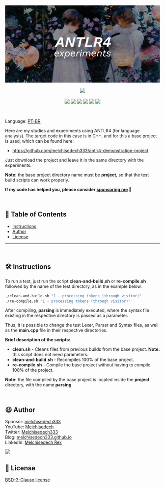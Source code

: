 
<p align='center'>
    <img src="extras/images/banner.jpg" >
</p>

<p align="center">
    <a href="https://github.com/sponsors/melchisedech333"><img src="https://img.shields.io/badge/sponsor-30363D?style=for-the-badge&logo=GitHub-Sponsors&logoColor=#white" ></a>
    <br><br>
    <img src="https://badgen.net/badge/love level/7 of 10/purple" >
    <img src="https://img.shields.io/github/languages/count/melchisedech333/lex-yacc-experiments?color=%23f34b7d" >
    <img src="https://img.shields.io/github/languages/top/melchisedech333/lex-yacc-experiments?color=%23f34b7d" >
    <img src="https://img.shields.io/github/directory-file-count/melchisedech333/lex-yacc-experiments" >
    <img src="https://img.shields.io/github/repo-size/melchisedech333/lex-yacc-experiments" >
    <img src="https://img.shields.io/github/license/melchisedech333/lex-yacc-experiments" >
</p>

<br>

Language: <a href="readme-pt.md">PT-BR</a>

Here are my studies and experiments using ANTLR4 (for language analysis). The target code in this case is in C++, and for this a base project is used, which can be found here:

- https://github.com/melchisedech333/antlr4-demonstration-project

Just download the project and leave it in the same directory with the experiments.

<b>Note:</b> the base project directory name must be <b>project</b>, so that the test build scripts can work properly.

**If my code has helped you, please consider [sponsoring me](https://github.com/sponsors/melchisedech333) :blue_heart:** 

<br>

:bookmark_tabs: Table of Contents
-----
* [Instructions](#hammer_and_wrench-instructions)
* [Author](#smiley-author)
* [License](#scroll-license)
-----

<br>

:hammer_and_wrench: Instructions
---

To run a test, just run the script <b>clean-and-build.sh</b> or <b>re-compile.sh</b> followed by the name of the test directory, as in the example below.

```bash
./clean-and-build.sh "1 - processing tokens (through visitor)"
./re-compile.sh "1 - processing tokens (through visitor)"
```

After compiling, <b>parsing</b> is immediately executed, where the syntax file existing in the respective directory is passed as a parameter.

Thus, it is possible to change the test Lexer, Parser and Syntax files, as well as the <b>main.cpp</b> file in their respective directories.

<b>Brief description of the scripts:</b>
- <b>clean.sh</b> - Cleans files from previous builds from the base project. <b>Note:</b> this script does not need parameters.
- <b>clean-and-build.sh</b> - Recompiles 100% of the base project.
- <b>re-compile.sh</b> - Compile the base project without having to compile 100% of the project.

<b>Note:</b> the file compiled by the base project is located inside the <b>project</b> directory, with the name <b>parsing</b>.

<br>

:smiley: Author
---

Sponsor: [melchisedech333](https://github.com/sponsors/melchisedech333)<br>
YouTube: [Melchisedech](https://www.youtube.com/channel/UC4Sh4wxncr5arnydpUfWPKw)<br>
Twitter: [Melchisedech333](https://twitter.com/Melchisedech333)<br>
Blog: [melchisedech333.github.io](https://melchisedech333.github.io/)<br>
LinkedIn: [Melchisedech Rex](https://www.linkedin.com/in/melchisedech-rex-724152235/)

<img src="https://github.com/melchisedech333.png?size=200" height="100" />

<br>

:scroll: License
---

[ BSD-3-Clause license](./license)


